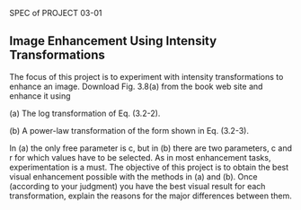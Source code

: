 SPEC of PROJECT 03-01
## Image Enhancement Using Intensity Transformations   

The focus of this project is to experiment with intensity transformations to enhance an image.  Download Fig. 3.8(a) from the book web site and enhance it using

(a) The log transformation of Eq. (3.2-2).

(b) A power-law transformation of the form shown in Eq. (3.2-3).

In (a) the only free parameter is c, but in (b) there are two parameters, c and r for which values have to be selected.  As in most enhancement tasks, experimentation is a must.  The objective of this project is to obtain the best visual enhancement possible with the methods in (a) and (b).  Once (according to your judgment) you have the best visual result for each transformation, explain the reasons for the major differences between them.
